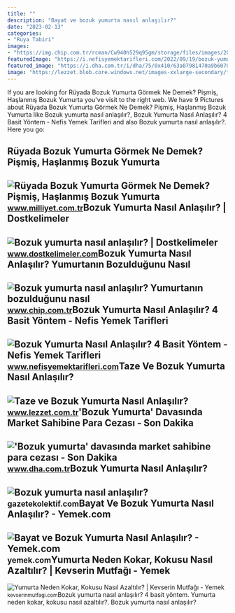```yaml
---
title: ""
description: "Bayat ve bozuk yumurta nasıl anlaşılır?"
date: "2023-02-13"
categories:
- "Ruya Tabiri"
images:
- "https://img.chip.com.tr/rcman/Cw940h529q95gm/storage/files/images/2022/12/26/yumurtalarin-bozulmalari-nasil-anlasilir-Efm0.jpg"
featuredImage: "https://i.nefisyemektarifleri.com/2022/09/19/bozuk-yumurta-nasil-anlasilir-4-basit-yontem-1.jpg"
featured_image: "https://i.dha.com.tr/i/dha/75/0x410/63a07981470a9b6070db8f64.jpg"
image: "https://lezzet.blob.core.windows.net/images-xxlarge-secondary/taze-ve-bozuk-yumurta-nasil-anlasilir-a060acf9-0979-48a7-9faa-f964ce6dcdc3.jpg"
---
```


If you are looking for Rüyada Bozuk Yumurta Görmek Ne Demek? Pişmiş, Haşlanmış Bozuk Yumurta you've visit to the right web. We have 9 Pictures about Rüyada Bozuk Yumurta Görmek Ne Demek? Pişmiş, Haşlanmış Bozuk Yumurta like Bozuk yumurta nasıl anlaşılır?, Bozuk Yumurta Nasıl Anlaşılır? 4 Basit Yöntem - Nefis Yemek Tarifleri and also Bozuk yumurta nasıl anlaşılır?. Here you go:

Rüyada Bozuk Yumurta Görmek Ne Demek? Pişmiş, Haşlanmış Bozuk Yumurta
---------------------------------------------------------------------

 ![Rüyada Bozuk Yumurta Görmek Ne Demek? Pişmiş, Haşlanmış Bozuk Yumurta](https://i2.milimaj.com/i/milliyet/75/0x410/5fe79a135542821884662812.jpg) <small>www.milliyet.com.tr</small>Bozuk Yumurta Nasıl Anlaşılır? | Dostkelimeler
----------------------------------------------

 ![Bozuk yumurta nasıl anlaşılır? | Dostkelimeler](https://www.dostkelimeler.com/wp-content/uploads/2016/07/Bozuk-yumurta-nasıl-anlaşılır.jpg) <small>www.dostkelimeler.com</small>Bozuk Yumurta Nasıl Anlaşılır? Yumurtanın Bozulduğunu Nasıl
-----------------------------------------------------------

 ![Bozuk yumurta nasıl anlaşılır? Yumurtanın bozulduğunu nasıl](https://img.chip.com.tr/rcman/Cw940h529q95gm/storage/files/images/2022/12/26/yumurtalarin-bozulmalari-nasil-anlasilir-Efm0.jpg) <small>www.chip.com.tr</small>Bozuk Yumurta Nasıl Anlaşılır? 4 Basit Yöntem - Nefis Yemek Tarifleri
---------------------------------------------------------------------

 ![Bozuk Yumurta Nasıl Anlaşılır? 4 Basit Yöntem - Nefis Yemek Tarifleri](https://i.nefisyemektarifleri.com/2022/09/19/bozuk-yumurta-nasil-anlasilir-4-basit-yontem-1.jpg) <small>www.nefisyemektarifleri.com</small>Taze Ve Bozuk Yumurta Nasıl Anlaşılır?
--------------------------------------

 ![Taze ve Bozuk Yumurta Nasıl Anlaşılır?](https://lezzet.blob.core.windows.net/images-xxlarge-secondary/taze-ve-bozuk-yumurta-nasil-anlasilir-a060acf9-0979-48a7-9faa-f964ce6dcdc3.jpg) <small>www.lezzet.com.tr</small>'Bozuk Yumurta' Davasında Market Sahibine Para Cezası - Son Dakika
------------------------------------------------------------------

 !['Bozuk yumurta' davasında market sahibine para cezası - Son Dakika](https://i.dha.com.tr/i/dha/75/0x410/63a07981470a9b6070db8f64.jpg) <small>www.dha.com.tr</small>Bozuk Yumurta Nasıl Anlaşılır?
------------------------------

 ![Bozuk yumurta nasıl anlaşılır?](https://gazetekolektif.com/wp-content/uploads/2021/01/Bozuk-yumurta-nasil-anlasilir_.jpg) <small>gazetekolektif.com</small>Bayat Ve Bozuk Yumurta Nasıl Anlaşılır? - Yemek.com
---------------------------------------------------

 ![Bayat ve Bozuk Yumurta Nasıl Anlaşılır? - Yemek.com](https://cdn.yemek.com/uploads/2022/05/fb-bayat-yumurta-nasil-anlasilir.jpg) <small>yemek.com</small>Yumurta Neden Kokar, Kokusu Nasıl Azaltılır? | Kevserin Mutfağı - Yemek
-----------------------------------------------------------------------

 ![Yumurta Neden Kokar, Kokusu Nasıl Azaltılır? | Kevserin Mutfağı - Yemek](http://www.kevserinmutfagi.com/wp-content/uploads/2014/09/yumurta_kokusu1.jpg) <small>kevserinmutfagi.com</small>Bozuk yumurta nasıl anlaşılır? 4 basit yöntem. Yumurta neden kokar, kokusu nasıl azaltılır?. Bozuk yumurta nasıl anlaşılır?
